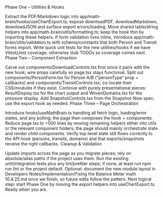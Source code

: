 Phase One – Utilities & Hooks

Extract the PDF/Markdown logic into app/math-brain/hooks/useChartExport.ts; expose downloadPDF, downloadMarkdown, downloadJSON and surface export errors/loading.
Move shared table/string helpers into app/math-brain/utils/formatting.ts; keep the hook thin by importing these helpers.
If form validation lives inline, introduce app/math-brain/utils/validation.ts with schema/constants that both Person and Transit forms import.
Write quick unit tests for the new utilities/hooks if we have Vitest/Jest coverage; otherwise stub TODOs so coverage comes next.
Phase Two – Component Extraction

Carve out components/DownloadControls.tsx first since it pairs with the new hook; wire props carefully so page.tsx stays functional.
Split out components/PersonForm.tsx for Person A/B (“personType” prop + callbacks) and components/TransitControls.tsx; co-locate their CSS/modules if they exist.
Continue with purely presentational pieces: ResultDisplay.tsx for the chart output and WovenDomains.tsx for the pressure display.
Add SnapshotControls.tsx from the Snapshot-Now spec; use the export hook as needed.
Phase Three – Page Orchestration

Introduce hooks/useMathBrain.ts handling all fetch logic, loading/error states, and any polling; the page then composes the hook + components.
Reduce page.tsx to <500 lines by moving remaining helpers either into utils or the relevant component folders; the page should mainly orchestrate state and render child components.
Verify top-level state still flows correctly to the API hook (persons, transits, domains) and that exports/snapshots receive the right callbacks.
Cleanup & Validation

Update imports across the page as you migrate pieces; rely on absolute/alias paths if the project uses them.
Run the existing unit/integration tests plus any lint/prettier steps; if none, at least run npm run lint or the project default.
Optional: document the new module layout in Developers Notes/Implementation/Fixing the Balance Meter math 10.4.25.md once we finish, so future edits follow the pattern.
Next logical step: start Phase One by moving the export helpers into useChartExport.ts. Ready when you are.
